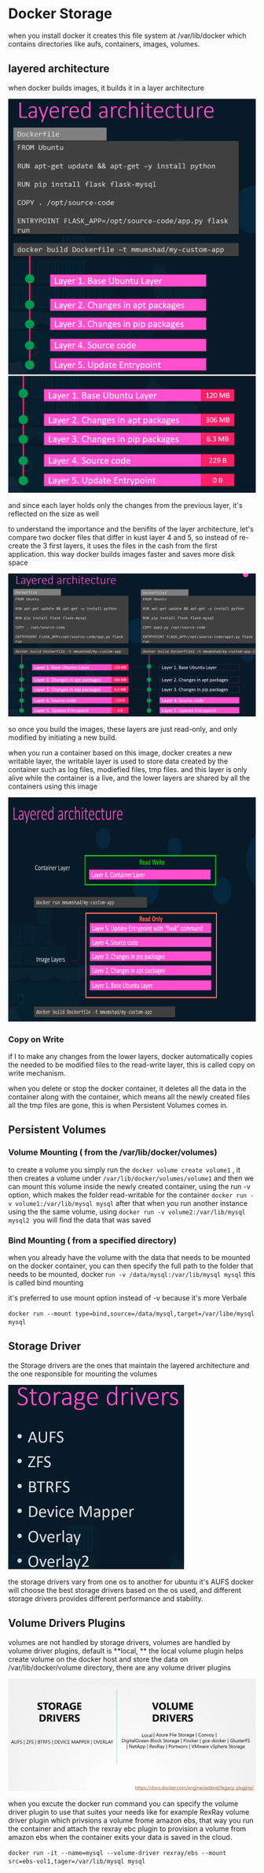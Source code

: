 # Docker Storage

when you install docker it creates this file system at /var/lib/docker which contains directories like aufs, containers, images, volumes.

## layered architecture

when docker builds images, it builds it in a layer architecture

![a3a746b07daa91542e19d849d44d5aa1.png](../../_resources/a3a746b07daa91542e19d849d44d5aa1.png) ![2e8336f7d59c54b795b0025743d36f83.png](../../_resources/2e8336f7d59c54b795b0025743d36f83.png)

and since each layer holds only the changes from the previous layer, it's reflected on the size as well

to understand the importance and the benifits of the layer architecture, let's compare two docker files that differ in kust layer 4 and 5, so instead of re-create the 3 first layers, it uses the files in the cash from the first application. this way docker builds images faster and saves more disk space

![3c409465c5309e5de2a97ed0ca1be1bb.png](../../_resources/3c409465c5309e5de2a97ed0ca1be1bb.png)

so once you build the images, these layers are just read-only, and only modified by initiating a new build.

when you run a container based on this image, docker creates a new writable layer, the writable layer is used to store data created by the container such as log files, modiefied files, tmp files. and this layer is only alive while the container is a live, and the lower layers are shared by all the containers using this image

<img src="../../_resources/bad0e0e312921c19bf773e858b36c5eb.png" alt="bad0e0e312921c19bf773e858b36c5eb.png" width="723" height="455" class="jop-noMdConv">

### Copy on Write

if I to make any changes from the lower layers, docker automatically copies the needed to be modified files to the read-write layer, this is called copy on write mechanism.

when you delete or stop the docker container, it deletes all the data in the container along with the container, which means all the newly created files all the tmp files are gone, this is when Persistent Volumes comes in.

## Persistent Volumes

### Volume Mounting ( from the /var/lib/docker/volumes)

to create a volume you simply run the `docker volume create volume1` , it then creates a volume under `/var/lib/docker/volumes/volume1` and then we can mount this volume inside the newly created container, using the run -v option, which makes the folder read-writable for the container `docker run -v volume1:/var/lib/mysql mysql` after that when you run another instance using the the same volume, using `docker run -v volume2:/var/lib/mysql mysql2 `you will find the data that was saved

### Bind Mounting ( from a specified directory)

when you already have the volume with the data that needs to be mounted on the docker container, you can then specify the full path to the folder that needs to be mounted, docker r`un -v /data/mysql:/var/lib/mysql mysql` this is called bind mounting

it's preferred to use mount option instead of -v because it's more Verbale

`docker run --mount type=bind,source=/data/mysql,target=/var/libe/mysql mysql`

## Storage Driver

the Storage drivers are the ones that maintain the layered architecture and the one responsible for mounting the volumes

![c23dfb941e11d92c1c0b916bcfdf67cd.png](../../_resources/c23dfb941e11d92c1c0b916bcfdf67cd.png)

the storage drivers vary from one os to another for ubuntu it's AUFS docker will choose the best storage drivers based on the os used, and different storage drivers provides different performance and stability.

## Volume Drivers Plugins

volumes are not handled by storage drivers, volumes are handled by volume driver plugins, default is \*\*local, \*\* the local volume plugin helps create volume on the docker host and store the data on /var/lib/docker/volume directory, there are any volume driver plugins

![57fb883b922833029a46d00e659a3cd2.png](../../_resources/57fb883b922833029a46d00e659a3cd2.png)

when you excute the docker run command you can specify the volume driver plugin to use that suites your needs like for example RexRay volume driver plugin which privsions a volume frome amazon ebs, that way you run the container and attach the rexray ebc plugin to provision a volume from amazon ebs when the container exits your data is saved in the cloud.

`docker run -it --name=mysql --volume-driver rexray/ebs --mount src=ebs-vol1,tager=/var/lib/mysql mysql`
